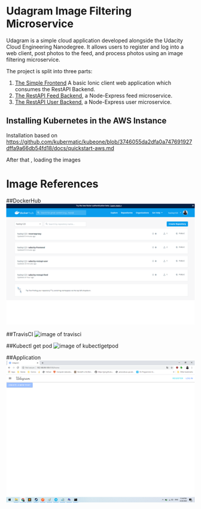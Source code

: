 # Udagram Image Filtering Microservice

Udagram is a simple cloud application developed alongside the Udacity Cloud Engineering Nanodegree. It allows users to register and log into a web client, post photos to the feed, and process photos using an image filtering microservice.

The project is split into three parts:
1. [The Simple Frontend](/udacity-c3-frontend)
A basic Ionic client web application which consumes the RestAPI Backend. 
2. [The RestAPI Feed Backend](/udacity-c3-restapi-feed), a Node-Express feed microservice.
3. [The RestAPI User Backend](/udacity-c3-restapi-user), a Node-Express user microservice.



## Installing Kubernetes in the AWS Instance

Installation based on https://github.com/kubermatic/kubeone/blob/3746055da2dfa0a747691927dffa9a66db54fd18/docs/quickstart-aws.md

After that , loading the images 

# Image References
##DockerHub
![image of dockerhub](../../course-03/exercises/screenshots/dockerhub.png)

##TravisCI
![image of travisci](../../course-03/exercises/screenshots/travisci.png)

##Kubectl get pod
![image of kubectlgetpod](../../course-03/exercises/screenshots/kubectlgetpod.png)

##Application
![image of app](../../course-03/exercises/screenshots/app.png)
